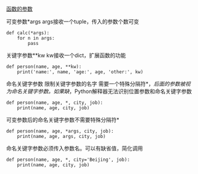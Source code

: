 [函数的参数](http://www.liaoxuefeng.com/wiki/0014316089557264a6b348958f449949df42a6d3a2e542c000/001431752945034eb82ac80a3e64b9bb4929b16eeed1eb9000)

可变参数*args  args接收一个tuple，传入的参数个数可变
```
def calc(*args):
    for n in args:
        pass
```
关键字参数**kw  kw接收一个dict，扩展函数的功能
```
def person(name, age, **kw):
    print('name:', name, 'age:', age, 'other:', kw)
```
命名关键字参数  限制关键字参数的名字
需要一个特殊分隔符*，*后面的参数被视为命名关键字参数。如果缺*，Python解释器无法识别位置参数和命名关键字参数
```
def person(name, age, *, city, job):
    print(name, age, city, job)
```
可变参数后的命名关键字参数不需要特殊分隔符*
```
def person(name, age, *args, city, job):
    print(name, age, args, city, job)
```
命名关键字参数必须传入参数名。可以有缺省值，简化调用
```
def person(name, age, *, city='Beijing', job):
    print(name, age, city, job)
```
